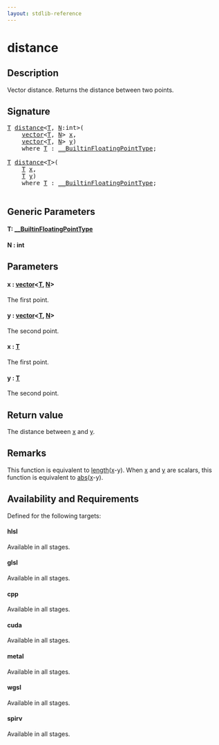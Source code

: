 ```yaml
---
layout: stdlib-reference
---
```


# distance

## Description

Vector distance. Returns the distance between two points.



## Signature 

<pre>
<a href="distance.html#typeparam-T" class="code_type">T</a> <a href="distance.html">distance</a>&lt;<a href="distance.html#typeparam-T" class="code_type">T</a>, <a href="distance.html#decl-N" class="code_var">N</a>:<span class="code_keyword">int</span>&gt;(
    <a href="../types/vector/index.html" class="code_type">vector</a>&lt;<a href="distance.html#typeparam-T" class="code_type">T</a>, <a href="distance.html#decl-N" class="code_var">N</a>&gt; <a href="distance.html#decl-x" class="code_param">x</a>,
    <a href="../types/vector/index.html" class="code_type">vector</a>&lt;<a href="distance.html#typeparam-T" class="code_type">T</a>, <a href="distance.html#decl-N" class="code_var">N</a>&gt; <a href="distance.html#decl-y" class="code_param">y</a>)
    <span class='code_keyword'>where</span> <a href="distance.html#typeparam-T" class="code_type">T</a> : <a href="../interfaces/0_builtinfloatingpointtype-029hm/index.html" class="code_type">__BuiltinFloatingPointType</a>;

<a href="distance.html#typeparam-T" class="code_type">T</a> <a href="distance.html">distance</a>&lt;<a href="distance.html#typeparam-T" class="code_type">T</a>&gt;(
    <a href="distance.html#typeparam-T" class="code_type">T</a> <a href="distance.html#decl-x" class="code_param">x</a>,
    <a href="distance.html#typeparam-T" class="code_type">T</a> <a href="distance.html#decl-y" class="code_param">y</a>)
    <span class='code_keyword'>where</span> <a href="distance.html#typeparam-T" class="code_type">T</a> : <a href="../interfaces/0_builtinfloatingpointtype-029hm/index.html" class="code_type">__BuiltinFloatingPointType</a>;

</pre>

## Generic Parameters

####  <a id="typeparam-T"></a>T: [\_\_BuiltinFloatingPointType](../interfaces/0_builtinfloatingpointtype-029hm/index.html)
####  <a id="decl-N"></a>N  : int

## Parameters

####  <a id="decl-x"></a>x  : [vector](../types/vector/index.html)\<[T](../types/vector/index.html#typeparam-T), [N](../types/vector/index.html#decl-N)\>
The first point.

####  <a id="decl-y"></a>y  : [vector](../types/vector/index.html)\<[T](../types/vector/index.html#typeparam-T), [N](../types/vector/index.html#decl-N)\>
The second point.

####  <a id="decl-x"></a>x  : [T](distance.html#typeparam-T)
The first point.

####  <a id="decl-y"></a>y  : [T](distance.html#typeparam-T)
The second point.


## Return value
The distance between <span class='code'><a href="distance.html#decl-x" class="code_param">x</a></span> and <span class='code'><a href="distance.html#decl-y" class="code_param">y</a></span>.

## Remarks
This function is equivalent to <span class='code'><a href=".html">length</a>(<a href=".html#decl-x" class="code_param">x</a>-y)</span>. When <span class='code'><a href="distance.html#decl-x" class="code_param">x</a></span> and <span class='code'><a href="distance.html#decl-y" class="code_param">y</a></span> are scalars, this function is equivalent to <span class='code'><a href=".html">abs</a>(<a href=".html#decl-x" class="code_param">x</a>-y)</span>.


## Availability and Requirements

Defined for the following targets:

#### hlsl
Available in all stages.

#### glsl
Available in all stages.

#### cpp
Available in all stages.

#### cuda
Available in all stages.

#### metal
Available in all stages.

#### wgsl
Available in all stages.

#### spirv
Available in all stages.




